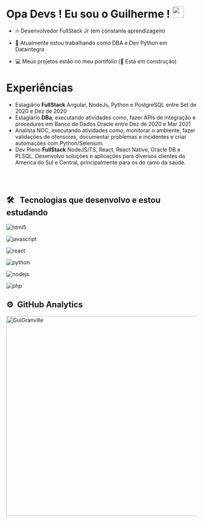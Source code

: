 <h1> Opa Devs ! Eu sou o Guilherme ! <img src="https://raw.githubusercontent.com/kaueMarques/kaueMarques/master/hi.gif" width="30px"></h1>

- 🔥 Desenvolvedor FullStack Jr (em constante aprendizagem)

- 🦉 Atualmente estou trabalhando como DBA e Dev Python em Dataintegra

- 💻 Meus projetos estão no meu portifólio (🚨 Está em construção)

<h1> Experiências </h1>

- Estagiário <b>FullStack</b> Angular, NodeJs, Python e PostgreSQL entre Set de 2020 e Dez de 2020
- Estagiário <b>DBa</b>, executando atividades como, fazer APIs de integração e procedures em Banco de Dados Oracle entre Dez de 2020 e Mar 2021
-  Analista NOC, executando atividades como, monitorar o ambiente, fazer validações de ofensores, documentar problemas e incidentes e criar automações com Python/Selenium.
-  Dev Pleno <b>FullStack</b> NodeJS/TS, React, React Native, Oracle DB e PLSQL. Desenvolvo soluções e aplicações para diversos clientes da America do Sul e Central, principalmente para os do ramo da saúde.

<br><br>

## 🛠 &nbsp; Tecnologias que desenvolvo e estou estudando

<img align="center" alt="html5"
     src="https://img.shields.io/badge/HTML5-E34F26?style=for-the-badge&logo=html5&logoColor=white">
     
<img align="center" alt="javascript"
     src="https://img.shields.io/badge/JavaScript-323330?style=for-the-badge&logo=javascript&logoColor=F7DF1E">
     
<img align="center" alt="react"
     src="https://img.shields.io/badge/React-20232A?style=for-the-badge&logo=react&logoColor=61DAFB">   
     
<img align="center" alt="python"
     src="https://img.shields.io/badge/Python-14354C?style=for-the-badge&logo=python&logoColor=white">     
     
<img align="center" alt="nodejs"
     src="https://img.shields.io/badge/Node.js-43853D?style=for-the-badge&logo=node.js&logoColor=white">    
     
<img align="center" alt="php"
     src="https://img.shields.io/badge/PHP-777BB4?style=for-the-badge&logo=php&logoColor=white">      
     
## ⚙ &nbsp;GitHub Analytics

<p align="left">
  <img width="530cm" src="https://github-readme-stats.vercel.app/api?username=GuiGranville&show_icons=true&theme=dracula" alt="GuiGranville">
</p>  
